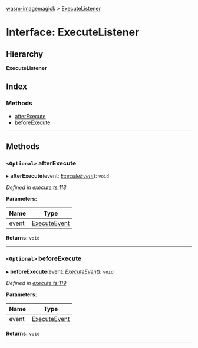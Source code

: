 [wasm-imagemagick](../README.md) > [ExecuteListener](../interfaces/executelistener.md)

# Interface: ExecuteListener

## Hierarchy

**ExecuteListener**

## Index

### Methods

* [afterExecute](executelistener.md#afterexecute)
* [beforeExecute](executelistener.md#beforeexecute)

---

## Methods

<a id="afterexecute"></a>

### `<Optional>` afterExecute

▸ **afterExecute**(event: *[ExecuteEvent](executeevent.md)*): `void`

*Defined in [execute.ts:118](https://github.com/KnicKnic/WASM-ImageMagick/blob/7684a1c/src/execute.ts#L118)*

**Parameters:**

| Name | Type |
| ------ | ------ |
| event | [ExecuteEvent](executeevent.md) |

**Returns:** `void`

___
<a id="beforeexecute"></a>

### `<Optional>` beforeExecute

▸ **beforeExecute**(event: *[ExecuteEvent](executeevent.md)*): `void`

*Defined in [execute.ts:119](https://github.com/KnicKnic/WASM-ImageMagick/blob/7684a1c/src/execute.ts#L119)*

**Parameters:**

| Name | Type |
| ------ | ------ |
| event | [ExecuteEvent](executeevent.md) |

**Returns:** `void`

___

